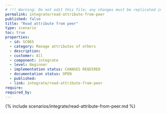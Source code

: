 ```yaml
---
# !!! Warning: Do not edit this file; any changes must be replicated in Excel !!! 
permalink: integrate/read-attribute-from-peer
published: false
title: "Read attribute from peer"
type: scenario
toc: true
properties:
  - id: SC065
  - category: Manage attributes of others
  - description:
  - customer: All
  - component: integrate
  - level: Beginner
  - implementation status: CHANGES REQUIRED
  - documentation status: OPEN
  - published:
  - link: integrate/read-attribute-from-peer
require:
required_by:
---
```


{% include scenarios/integrate/read-attribute-from-peer.md %}

